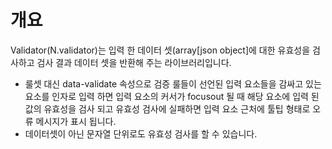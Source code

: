 개요
===

Validator(N.validator)는 입력 한 데이터 셋(array[json object]에 대한 유효성을 검사하고 검사 결과 데이터 셋을 반환해 주는 라이브러리입니다.

 * 룰셋 대신 data-validate 속성으로 검증 룰들이 선언된 입력 요소들을 감싸고 있는 요소를 인자로 입력 하면 입력 요소의 커서가 focusout 될 때 해당 요소에 입력 된 값의 유효성을 검사 되고 유효성 검사에 실패하면 입력 요소 근처에 툴팁 형태로 오류 메시지가 표시 됩니다.
 * 데이터셋이 아닌 문자열 단위로도 유효성 검사를 할 수 있습니다.